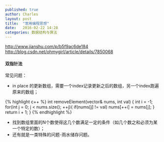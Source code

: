 ```yaml
---
published: true
author: Charles
layout: post
title:  "常用编程思想"
date:   2016-02-22 14:28
categories: 数据结构与算法
---
```


http://www.jianshu.com/p/b5f9ac6de184
http://blog.csdn.net/ohmygirl/article/details/7850068

#### 双指针法
常见问题：

- in place 的更新数组，需要一个index记录更新之后的数组，另一个index跑遍原来的数组； 

{% highlight c++ %}
int removeElement(vector<int>& nums, int val) {
    int i = -1;
    for(int j = 0; j < nums.size(); ++j){
        if(nums[j] != val)
            nums[++i] = nums[j];
    }
    return i + 1;
}
{% endhighlight %}

- 找到数组里面的N个数使得这几个数满足一定的条件（如几个数之和必须为某一个特定的数）；
- 还有就是一类特殊的问题-雨水储存问题。


